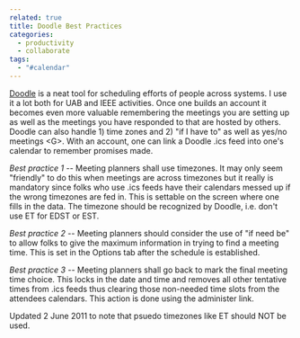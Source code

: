 ```yaml
---
related: true
title: Doodle Best Practices
categories:
  - productivity
  - collaborate
tags:
  - "#calendar"
---
```

[Doodle][1] is a neat tool for scheduling efforts of people across systems. I
use it a lot both for UAB and IEEE activities. Once one builds an account it
becomes even more valuable remembering the meetings you are setting up as well
as the meetings you have responded to that are hosted by others. Doodle can
also handle 1) time zones and 2) "if I have to" as well as yes/no meetings
&lt;G&gt;. With an account, one can link a Doodle .ics feed into one's calendar to
remember promises made.

_Best practice 1_ -- Meeting planners shall use timezones. It may only seem
"friendly" to do this when meetings are across timezones but it really is
mandatory since folks who use .ics feeds have their calendars messed up if the
wrong timezones are fed in. This is settable on the screen where one fills in
the data. The timezone should be recognized by Doodle, i.e. don't use ET for
EDST or EST.

_Best practice 2_ -- Meeting planners should consider the use of "if need be"
to allow folks to give the maximum information in trying to find a meeting
time. This is set in the Options tab after the schedule is established.

_Best practice 3_ -- Meeting planners shall go back to mark the final meeting
time choice. This locks in the date and time and removes all other tentative
times from .ics feeds thus clearing those non-needed time slots from the
attendees calendars. This action is done using the administer link.

Updated 2 June 2011 to note that psuedo timezones like ET should NOT be used.

[1]: http://doodle.com

